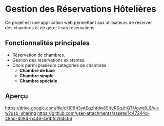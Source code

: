 # Gestion des Réservations Hôtelières

Ce projet est une application web permettant aux utilisateurs de réserver des chambres et de gérer leurs réservations.  

## Fonctionnalités principales

- Réservation de chambres.
- Gestion des réservations existantes.
- Choix parmi plusieurs catégories de chambres :
  - **Chambre de luxe**
  - **Chambre simple**
  - **Chambre spéciale**

## Aperçu
https://drive.google.com/file/d/10643yAEgzhtdw8SItvRSqJhQTUgwd9_6/view?usp=sharing
https://github.com/user-attachments/assets/1c47244d-48ad-4084-b446-4e1bfc264c66
